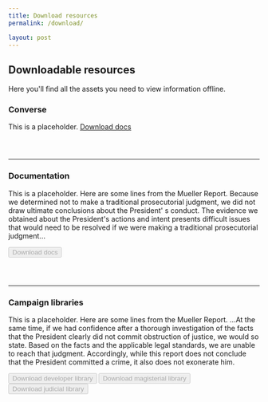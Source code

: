 ```yaml
---
title: Download resources
permalink: /download/

layout: post
---
```


## Downloadable resources
Here you'll find all the assets you need to view information offline.

### Converse
This is a placeholder.
<a class="usa-button usa-button" href="https://github.com/novelmc/converse/releases">Download docs</a>

<hr style="margin-top: 3.5rem;">

### Documentation
This is a placeholder. Here are some lines from the Mueller Report. Because we determined not to make a traditional prosecutorial judgment, we did not draw ultimate conclusions about the President' s conduct. The evidence we obtained about the President's actions and intent presents difficult issues that would need to be resolved if we were making a  traditional prosecutorial judgment...

<!-- <a class="usa-button usa-button" href="https://github.com/novelmc/novlemc.github.io/releases/download/docs.zip">Download docs</a> -->
<button class="usa-button" disabled>Download docs</button>

<hr style="margin-top: 3.5rem;">

### Campaign libraries
This is a placeholder. Here are some lines from the Mueller Report. ...At the same time, if we had confidence after a thorough investigation of the facts that the President clearly did not commit obstruction of justice, we would so state. Based on the facts and the applicable legal standards, we are unable to reach that judgment. Accordingly, while this report does not conclude that the President committed a crime, it also does not exonerate him.  

<!-- <a class="usa-button usa-button" href="https://github.com/novelmc/novlemc.github.io/releases/download/developerlib.zip">Download developer library</a>
<a class="usa-button usa-button-secondary" href="https://github.com/novelmc/novlemc.github.io/releases/download/magisteriallib.zip">Download magisterial library</a>
<a class="usa-button usa-button-secondary" href="https://github.com/novelmc/novlemc.github.io/releases/download/judiciallib.zip">Download judicial library</a> -->

<button class="usa-button" disabled>Download developer library</button>
<button class="usa-button" disabled>Download magisterial library</button>
<button class="usa-button" disabled>Download judicial library</button>
